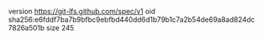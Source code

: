 version https://git-lfs.github.com/spec/v1
oid sha256:e6fddf7ba7b9bfbc9ebfbd440dd6d1b79b1c7a2b54de69a8ad824dc7826a501b
size 245
